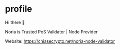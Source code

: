# profile
Hi there 👋

Noria is Trusted PoS Validator | Node Provider

Website: https://chiasecrypto.net/noria-node-validator
